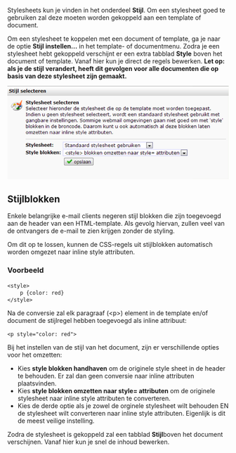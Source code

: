 Stylesheets kun je vinden in het onderdeel **Stijl**. Om een stylesheet
goed te gebruiken zal deze moeten worden gekoppeld aan een template of
document.

Om een stylesheet te koppelen met een document of template, ga je naar
de optie **Stijl instellen...** in het template- of documentmenu. Zodra
je een stylesheet hebt gekoppeld verschijnt er een extra tabblad
**Style** boven het document of template. Vanaf hier kun je direct de
regels bewerken. **Let op: als je de stijl verandert, heeft dit gevolgen
voor alle documenten die op basis van deze stylesheet zijn gemaakt.**

![Stijlblokken](../images/nl-stylesheet.png)

Stijlblokken
------------

Enkele belangrijke e-mail clients negeren stijl blokken die zijn
toegevoegd aan de header van een HTML-template. Als gevolg hiervan,
zullen veel van de ontvangers de e-mail te zien krijgen zonder de
styling.

Om dit op te lossen, kunnen de CSS-regels uit stijlblokken automatisch
worden omgezet naar inline style attributen.

### Voorbeeld

    <style>
        p {color: red}
    </style>

Na de conversie zal elk paragraaf (\<p\>) element in de template en/of
document de stijlregel hebben toegevoegd als inline attribuut:

    <p style="color: red">

Bij het instellen van de stijl van het document, zijn er verschillende
opties voor het omzetten:

-   Kies **style blokken handhaven** om de originele style sheet in de
    header te behouden. Er zal dan geen conversie naar inline attributen
    plaatsvinden.
-   Kies **style blokken omzetten naar style= attributen** om de
    originele stylesheet naar inline style attributen te converteren.
-   Kies de derde optie als je zowel de orginele stylesheet wilt
    behouden EN de stylesheet wilt converteren naar inline style
    attributen. Eigenlijk is dit de meest veilige instelling.

Zodra de stylesheet is gekoppeld zal een tabblad **Stijl**boven het
document verschijnen. Vanaf hier kun je snel de inhoud bewerken.
